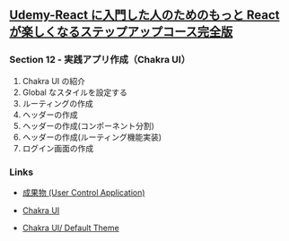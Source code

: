 ## [Udemy-React に入門した人のためのもっと React が楽しくなるステップアップコース完全版](https://www.udemy.com/course/react_stepup/learn/lecture/24823692#search)

### Section 12 - 実践アプリ作成（Chakra UI）

1. Chakra UI の紹介
2. Global なスタイルを設定する
3. ルーティングの作成
4. ヘッダーの作成
5. ヘッダーの作成(コンポーネント分割)
6. ヘッダーの作成(ルーティング機能実装)
7. ログイン画面の作成

### Links

- [成果物 (User Control Application)](https://lxuid2.csb.app/)

- [Chakra UI](https://chakra-ui.com/)

- [Chakra UI/ Default Theme](https://chakra-ui.com/docs/styled-system/theme)
